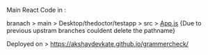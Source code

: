 

Main React Code in : 

branach > main > Desktop/thedoctor/testapp > src > [App.js](https://github.com/AkshayDevkate/grammercheck/blob/main/Desktop/thedoctor/testapp/src/App.js) {Due to previous upstram branches couldent delete the pathname}


Deployed on > https://akshaydevkate.github.io/grammercheck/


